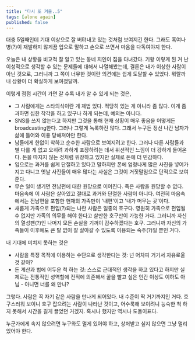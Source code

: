 ```yaml
---
title: "다시 또 겨울..5"
tags: [alone again]
published: false
---
```


대충 5일째인데 기대 이상으로 잘 버텨내고 있는 것처럼 보여지긴 한다. 그래도 혹여나 병(?)이 재발하지 않게끔 입으로 말하고 손으로 쓰면서 마음을 다독여야지 한다.

오늘은 내 상황을 비교적 잘 알고 있는 동네 지인이 집을 다녀갔다. 기왕 이렇게 된 거 난 이성적으로 생각할 수 있는 문제들에 대해서 나열해봤는데, 결론은 내가 이상한 사람이 아닌 것으로, 그러니까 그 쪽이 너무한 것이란 의견에는 쉽게 도달할 수 있었다. 뭐랄까 내 상황이 더 확실하게 보여졌달까. 

이렇게 점점 시간이 가면 갈 수록 내가 알 수 있게 되는 것은,
- 그 사람에게는 스타의식이란 게 제법 있다. 적당히 있는 게 아니라 좀 많다. 이게 좀 과하면 심한 착각을 하고 있구나 하게 되는데, 예외는 아니다.
- SNS를 쓰지 않는다고 하지만 그것을 통해 현재 상황이 매우 좋음을 어떻게든 broadcasting한다. 그러나 그렇게 녹록하진 않다. 그래서 누구든 정신 나간 남자가 삶에 들어와 이용 당해져야만 한다. 
- 남들에게 한없이 착하고 순수한 사람으로 보여지려고 한다. 그러나 다른 사람들과 별 다를 게 없고 오히려 과하게 포장하려는 데서 위선적인 느낌이 더 강하게 들어온다. 돈을 따지지 않는 것처럼 위장하고 있지만 실제로 돈에 더 민감하다.
- 입으로는 과거를 쉽게 단절하고 있다고 말하지만 폰에 엄청나게 많은 사진을 넣어가지고 다니고 옛날 사진들이 매우 많다는 사실은 그것이 거짓말임으로 단적으로 보여준다.
- 무슨 일이 생기면 전남편에 대한 원망으로 이어진다. 죽은 사람을 원망할 수 없다. 마음속에 이 사람은 살아있고 절대로 과거와 단절한 사람이 아니다. 여전히 마음속에서는 전남편을 포함한 현재의 가족만이 '내편'이고 '내가 머무는 곳'이다.
- 새롭게 가족으로 편입(?)되는 나란 사람은 일종의 호구다. 영원히 가족으로 편입될 수 없지만 가족의 의무를 해야 한다고 살만한 호구만이 가능한 거다. 그러니까 자신의 열성팬(?)인 나머지 모든 손실을 기꺼이 감수하겠다는 호구. 그러니까 자신의 가족들이 이후에도 큰 탈 없이 잘 살아갈 수 있도록 이용되는 숙주(?)일 뿐인 거다.

내 기대에 미치지 못하는 것은
- 사람을 특정 목적에 이용하는 수단으로 생각한다는 것: 넌 어차피 거기서 자유로울 것 같아?
- 돈 계산과 법에 어두운 척 하는 것: 스스로 근대적인 생각을 하고 있다고 하지만 실제로는 전통적인 성역할에 전적에 의존해서 꿀을 빨고 싶은 인간 이상도 이하도 아님 - 아니면 너를 왜 만나?

그렇다. 사람은 꼭 자기 같은 사람을 만나게 되어있다. 내 수준이 딱 거기까지인 거다. 호구스러워 보이니 호구 잡으려는 사람이 나타난 것이고, 어수룩해 보이려니 능숙한 척 하지 못해서 시간을 길게 끌었던 거겠지. 혹시나 했지만 역시나 도돌이표다.

누군가에게 속지 않으려면 누구와도 멀게 있어야 하고, 상처받고 싶지 않으면 그냥 멀리 있어야 한다. 
